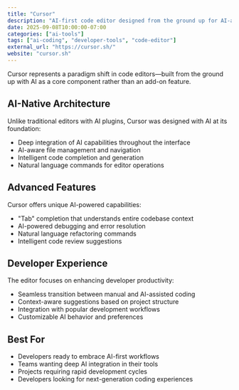 ```yaml
---
title: "Cursor"
description: "AI-first code editor designed from the ground up for AI-assisted development"
date: 2025-09-08T10:00:00-07:00
categories: ["ai-tools"]
tags: ["ai-coding", "developer-tools", "code-editor"]
external_url: "https://cursor.sh/"
website: "cursor.sh"
---
```


Cursor represents a paradigm shift in code editors—built from the ground up with AI as a core component rather than an add-on feature.

## AI-Native Architecture

Unlike traditional editors with AI plugins, Cursor was designed with AI at its foundation:

- Deep integration of AI capabilities throughout the interface
- AI-aware file management and navigation
- Intelligent code completion and generation
- Natural language commands for editor operations

## Advanced Features

Cursor offers unique AI-powered capabilities:

- "Tab" completion that understands entire codebase context
- AI-powered debugging and error resolution
- Natural language refactoring commands
- Intelligent code review suggestions

## Developer Experience

The editor focuses on enhancing developer productivity:

- Seamless transition between manual and AI-assisted coding
- Context-aware suggestions based on project structure
- Integration with popular development workflows
- Customizable AI behavior and preferences

## Best For

- Developers ready to embrace AI-first workflows
- Teams wanting deep AI integration in their tools
- Projects requiring rapid development cycles
- Developers looking for next-generation coding experiences